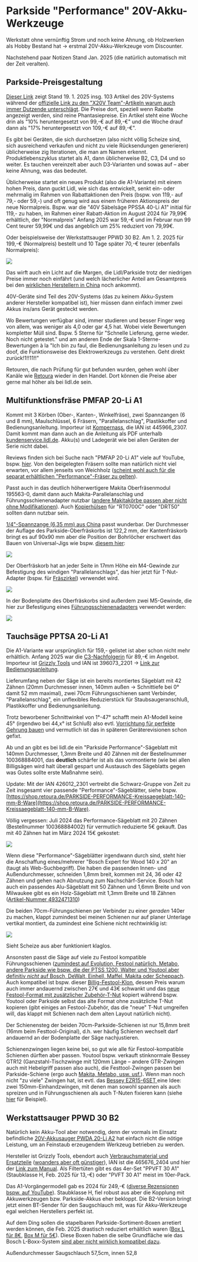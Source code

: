# Parkside "Performance" 20V-Akku-Werkzeuge

Werkstatt ohne vernünftig Strom und noch keine Ahnung, ob Holzwerken als Hobby Bestand hat -> erstmal 20V-Akku-Werkzeuge vom Discounter.

Nachstehend paar Notizen Stand Jan. 2025 (die natürlich automatisch mit der Zeit veralten).

## Parkside-Preisgestaltung

[Dieser Link](https://www.lidl.de/c/parkside-akku-20v/s10028203?offset=96) zeigt Stand 19. 1. 2025 insg. 103 Artikel des 20V-Systems während der [offizielle Link zu den "X20V Team"-Artikeln warum auch immer Dutzende unterschlägt](https://www.lidl.de/c/parkside-x-20-v-team/a10007371#10023133). Die Preise dort, speziell wenn Rabatte angezeigt werden, sind reine Phantasiepreise. Ein Artikel steht eine Woche drin als "10% heruntergesetzt von 99,-€ auf 89,-€" und die Woche drauf dann als "17% heruntergesetzt von 109,-€ auf 89,-€".

Es gibt bei Geräten, die sich durchsetzen (also nicht völlig Scheize sind, sich ausreichend verkaufen und nicht zu viele Rücksendungen generieren) üblicherweise zig Iterationen, die man am Namen erkennt. Produktlebenszyklus startet als A1, dann üblicherweise B2, C3, D4 und so weiter. Es tauchen vereinzelt aber auch D3-Varianten und sowas auf – aber keine Ahnung, was das bedeutet.

Üblicherweise startet ein neues Produkt (also die A1-Variante) mit einem hohen Preis, dann guckt Lidl, wie sich das entwickelt, senkt ein- oder mehrmalig im Rahmen von Rabattaktionen den Preis (bspw. von 119,- auf 79,- oder 59,-) und oft genug wird aus einem früheren Aktionspreis der neue Normalpreis. Bspw. war die "40V Säbelsäge PPSSA 40-Li A1" initial für 119,- zu haben, im Rahmen einer Rabatt-Aktion im August 2024 für 79,99€ erhältlich, der "Normalpreis" Anfang 2025 war 59,-€ und im Februar nun 99 Cent teurer 59,99€ und das angeblich um 25% reduziert von 79,99€.

Oder beispielsweise der Werkstattsauger PPWD 30 B2. Am 1. 2. 2025 für 199,-€ (Normalpreis) bestellt und 10 Tage später 70,-€ teurer (ebenfalls Normalpreis):

![](../media/generic/PPWD-30-b2-preise-februar-2025.png)

Das wirft auch ein Licht auf die Margen, die Lidl/Parkside trotz der niedrigen Preise immer noch einfährt (und welch lächerlicher Anteil am Gesamtpreis bei den [wirklichen Herstellern in China](https://www.youtube.com/watch?v=biZu45aIb2c) noch ankommt).

40V-Geräte sind Teil des 20V-Systems (das zu keinem Akku-System anderer Hersteller kompatibel ist), hier müssen dann einfach immer zwei Akkus ins/ans Gerät gesteckt werden.

Wo Bewertungen verfügbar sind, immer studieren und besser Finger weg von allem, was weniger als 4,0 oder gar 4,5 hat. Wobei viele Bewertungen kompletter Müll sind. Bspw. 5 Sterne für "Schnelle Lieferung, gerne wieder. Noch nicht getestet." und am anderen Ende der Skala 1-Sterne-Bewertungen à la "Ich bin zu faul, die Bedienungsanleitung zu lesen und zu doof, die Funktionsweise des Elektrowerkzeugs zu verstehen. Geht direkt zurück!1!!11!!"

Retouren, die nach Prüfung für gut befunden wurden, gehen wohl über Kanäle wie [Retoura](https://shop.retoura.de/Elektrowerkzeuge::PARKSIDE-PERFORMANCE::PARKSIDE) wieder in den Handel. Dort können die Preise aber gerne mal höher als bei lidl.de sein.

## Multifunktionsfräse PMFAP 20-Li A1

Kommt mit 3 Körben (Ober-, Kanten-, Winkelfräse), zwei Spannzangen (6 und 8 mm), Maulschlüssel, 6 Fräsern, "Parallelanschlag", Plastikkoffer und Bedienungsanleitung. Importeur ist [Kompernass](https://www.kompernass.com), die IAN ist 445966\_2307. Damit kommt man dann auch an die Anleitung als PDF unterhalb [kundenservice.lidl.de](https://kundenservice.lidl.de/SelfServiceDE/s/global-search/%40uri#q=445966_2307). Akku(s) und Ladegerät wie bei allen Geräten der Serie nicht dabei.

Reviews finden sich bei Suche nach "PMFAP 20-Li A1" viele auf YouTube, bspw. [hier](https://www.youtube.com/watch?v=A7azxTw-f8I). Von den beigelegten Fräsern sollte man natürlich nicht viel erwarten, vor allem jenseits von Weichholz ([scheint wohl auch für die separat erhältlichen "Performance"-Fräser zu gelten](https://www.youtube.com/watch?v=lWIk21K6DZk&t=391s)).

Passt auch in das deutlich höherwertigere Makita Oberfräsenmodul 195563-0, damit dann auch Makita-Parallelanschlag und Führungsschienenadapter nutzbar ([andere Makitakörbe passen aber nicht ohne Modifikationen](https://youtu.be/A7azxTw-f8I?feature=shared&t=875)). Auch [Kopierhülsen](https://youtu.be/TA6BclFsnUM?feature=shared&t=102) für "RT0700C" oder "DRT50" sollten dann nutzbar sein.

[1/4"-Spannzange (6,35 mm) aus China](https://www.temu.com/goods.html?_bg_fs=1&goods_id=601099550332274&sku_id=17592358904798) passt wunderbar. Der Durchmesser der Auflage des Parkside-Oberfräskorbs ist 122,2 mm, der Kantenfräskorb bringt es auf 90x90 mm aber die Position der Bohrlöcher erschwert das Bauen von Universal-Jigs wie bspw. [diesem hier](https://www.youtube.com/watch?v=NndFGhc4_Ng):

![](../media/generic/PMFAP-Kantenfraeskorb-mit-Absaug-Adapter.jpg)

Der Oberfräskorb hat an jeder Seite in 17mm Höhe ein M4-Gewinde zur Befestigung des windigen "Parallelanschlags", das hier jetzt für T-Nut-Adapter (bspw. für [Fräszirkel](../media/Kreisfraeser/README.md)) verwendet wird.

![](../media/Kreisfraeser/008.jpg)

In der Bodenplatte des Oberfräskorbs sind außerdem zwei M5-Gewinde, die hier zur Befestigung eines [Führungsschienenadapters](../media/Fraesschiene/README.md) verwendet werden:

![](../media/Fraesschiene/016.jpg)

## Tauchsäge PPTSA 20-Li A1

Die A1-Variante war ursprünglich für 159,- gelistet ist aber schon nicht mehr erhältlich. Anfang 2025 war die [C3-Nachfolgerin](https://www.lidl.de/p/parkside-performance-20-v-akku-tauchsaege-pptsa-20-li-c3-ohne-akku-und-ladegeraet/p100382688) für 89,-€ im Angebot. Importeur ist [Grizzly Tools](https://grizzlytools.shop) und IAN ist 396073\_2201 -> [Link zur Bedienungsanleitung](https://kundenservice.lidl.de/SelfServiceDE/s/global-search/%40uri#q=396073_2201).

Lieferumfang neben der Säge ist ein bereits montiertes Sägeblatt mit 42 Zähnen (20mm Durchmesser innen, 140mm außen -> Schnittiefe bei 0° damit 52 mm maximal), zwei 70cm Führungsschienen samt Verbinder, "Parallelanschlag", ein unflexibles Reduzierstück für Staubsaugeranschluß, Plastikkoffer und Bedienungsanleitung.

Trotz beworbener Schnittwinkel von 1°-47° schafft mein A1-Modell keine 45° (irgendwo bei 44,x° ist Schluß) also evtl. [Vorrichtung für perfekte Gehrung bauen](https://www.youtube.com/watch?v=4WEJXS8R0Jo) und vermutlich ist das in späteren Geräterevisionen schon gefixt.

Ab und an gibt es bei lidl.de ein "Parkside Performance"-Sägeblatt mit 140mm Durchmesser, 1,3mm Breite und 40 Zähnen mit der Bestellnummer 100368884001, das **deutlich** schärfer ist als das vormontierte (wie bei allen Billigsägen wird halt überall gespart und Austausch des Sägeblatts gegen was Gutes sollte erste Maßnahme sein).

Update: Mit der IAN 426012_2301 vertreibt die Schwarz-Gruppe von Zeit zu Zeit insgesamt vier passende "Performance"-Sägeblätter, siehe bspw. [https://shop.retoura.de/PARKSIDE-PERFORMANCE-Kreissaegeblatt-140-mm-B-Ware](https://shop.retoura.de/PARKSIDE-PERFORMANCE-Kreissaegeblatt-140-mm-B-Ware).

Völlig vergessen: Juli 2024 das Performance-Sägeblatt mit 20 Zähnen (Bestellnummer 100368884002) für vermutlich reduzierte 5€ gekauft. Das mit 40 Zähnen hat im März 2024 15€ gekostet:

![](../media/generic/100368884001-100368884002-Saegeblaetter.jpg)

Wenn diese "Performance"-Sägeblätter irgendwann durch sind, steht hier die Anschaffung eines/mehrerer "Bosch Expert for Wood 140 x 20" an (taugt als Web-Suchbegriff). Die haben die passenden Innen- und Außendurchmesser, schneiden 1,8mm breit, kommen mit 24, 36 oder 42 Zähnen und gehen nach Abnutzung zum Nachschärf-Service. Bosch hat auch ein passendes Alu-Sägeblatt mit 50 Zähnen und 1,6mm Breite und von Milwaukee gibt es ein Holz-Sägeblatt mit 1,3mm Breite und 18 Zähnen ([Artikel-Nummer 4932471310](https://www.idealo.de/preisvergleich/OffersOfProduct/200900879_-4932471310-milwaukee.html))

Die beiden 70cm-Führungschienen per Verbinder zu einer _geraden_ 140er zu machen, klappt zumindest bei meinen Schienen nur auf planer Unterlage vertikal montiert, da zumindest eine Schiene nicht rechtwinklig ist:

![](../media/generic/PPTSA-Schiene-nicht-rechtwinklig.jpg)

Sieht Scheize aus aber funktioniert klaglos.

Ansonsten passt die Säge auf viele zu Festool kompatible Führungsschienen ([zumindest auf Evolution, Festool natürlich, Metabo, andere Parkside wie bspw. die der PTSS 1200, Walter und Youtool aber definitiv _nicht_ auf Bosch, DeWalt, Einhell, Maffel, Makita oder Scheppach](https://www.youtube.com/watch?v=EVyqmbYERt0). Auch kompatibel ist bspw. dieser [Billig-Festool-Klon](https://www.temu.com/goods.html?_bg_fs=1&goods_id=601099647544073&sku_id=17592707091511), dessen Preis warum auch immer andauernd zwischen 27€ und 43€ schwankt und das [neue Festool-Format mit zusätzlicher Zubehör-T-Nut](https://www.festool.de/blog/news/fs-2-0) kopiert während bspw. Youtool oder Parkside selbst das alte Format ohne zusätzliche T-Nut kopieren (gibt einiges an Festool-Zubehör, das die "neue" T-Nut umgreifen will, das klappt mit Schienen nach dem alten Layout natürlich nicht).

Der Schienensteg der beiden 70cm-Parkside-Schienen ist nur 15,8mm breit (16mm beim Festtool-Original), d.h. wer häufig Schienen wechselt darf andauernd an der Bodenplatte der Säge nachjustieren.

Schienenzwingen liegen keine bei, so gut wie alle für Festool-kompatible Schienen dürften aber passen. Youtool bspw. verkauft stinknormale Bessey GTR12 (Ganzstahl-Tischzwinge mit 120mm Länge – andere GTR-Zwingen auch mit Hebelgriff passen also auch), die Festtool-Zwingen passen bei Parkside-Schiene (ergo auch [Makita, Metabo, usw. usf.](https://archive.ph/7SN7d)). Wenn man noch nicht "zu viele" Zwingen hat, ist evtl. das [Bessey EZR15-6SET ](https://geizhals.de/bessey-ezr15-6set-einhand-tischzwinge-a2444634.html) eine Idee: zwei 150mm-Einhandzwingen, mit denen man sowohl spannen als auch spreizen und in Führungsschienen als auch T-Nuten fixieren kann (siehe [hier](../media/Anhaengerpodest/012.jpg) für Beispiel).

## Werkstattsauger PPWD 30 B2

Natürlich kein Akku-Tool aber notwendig, denn der vormals im Einsatz befindliche [20V-Akkusauger PWDA 20-Li A2](https://www.lidl.de/p/parkside-20-v-akku-nass-und-trockensauger-pwda-20-li-a2-ohne-akku-und-ladegeraet/p100345284) hat einfach nicht die nötige Leistung, um an Feinstaub erzeugendem Werkzeug betrieben zu werden.

Hersteller ist Grizzly Tools, ebendort auch [Verbrauchsmaterial und Ersatzteile](https://grizzlytools.shop/search/?qs=PPWD) ([woanders aber oft günstiger](https://www.staubsaugermanufaktur.de/advanced_search_result.php?keywords=PPWD)), IAN ist die 465676\_2404 und hier der [Link zum Manual](https://manuals.sit-connect.com/public/articlemanual/f44c6445-daf3-45c3-a647-9d7c052162d5.pdf). Als Filtertüten gibt es das 4er-Set "PPVFT 30 A1" (Staubklasse H, Feb. 2025 für 13,-€) oder "PVFT 30 A1" meist im 10er-Pack.

Das A1-Vorgängermodell gab es 2024 für 249,-€ ([diverse Rezensionen bspw. auf YouTube](https://www.youtube.com/results?search_query=PPWD+30)). Staubklasse H, fiel robust aus aber die Kopplung mit Akkuwerkzeugen bzw. Parkside-Akkus eher bekloppt. Die B2-Version bringt jetzt einen BT-Sender für den Saugschlauch mit, was für Akku-Werkzeuge egal welchen Herstellers perfekt ist.

Auf dem Ding sollen die stapelbaren Parkside-Sortiment-Boxen arretiert werden können, die Feb. 2025 drastisch reduziert erhältlich waren ([Box L für 8€](https://www.lidl.de/p/parkside-sortimentsbox-l-kombinier-und-stapelbar/p100368823), [Box M für 5€](https://www.lidl.de/p/parkside-sortimentsbox-m-kombinier-und-stapelbar/p100368835)). Diese Boxen haben die selbe Grundfläche wie das Bosch L-Boxx-System [sind aber nicht wirklich kompatibel dazu](https://youtu.be/Y-IU3M3cTYc?feature=shared&t=610).



Außendurchmesser Saugschlauch 57,5cm, innen 52,8